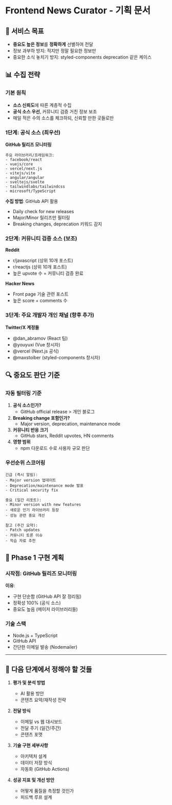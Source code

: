 # Frontend News Curator - 기획 문서

## 🎯 서비스 목표
- **중요도 높은 정보**를 **정확하게** 선별하여 전달
- 정보 과부하 방지: 적지만 정말 필요한 정보만
- 중요한 소식 놓치기 방지: styled-components deprecation 같은 케이스

## 📊 수집 전략

### 기본 원칙
- **소스 신뢰도**에 따른 계층적 수집
- **공식 소스 우선**, 커뮤니티 검증 거친 정보 보조
- 매일 적은 수의 소스를 체크하되, 신뢰할 만한 곳들로만

### 1단계: 공식 소스 (최우선)
**GitHub 릴리즈 모니터링**
```
주요 라이브러리/프레임워크:
- facebook/react
- vuejs/core  
- vercel/next.js
- vitejs/vite
- angular/angular
- sveltejs/svelte
- tailwindlabs/tailwindcss
- microsoft/TypeScript
```

**수집 방법**: GitHub API 활용
- Daily check for new releases
- Major/Minor 릴리즈만 필터링
- Breaking changes, deprecation 키워드 감지

### 2단계: 커뮤니티 검증 소스 (보조)
**Reddit**
- r/javascript (상위 10개 포스트)
- r/reactjs (상위 10개 포스트)
- 높은 upvote 수 = 커뮤니티 검증 완료

**Hacker News**
- Front page 기술 관련 포스트
- 높은 score + comments 수

### 3단계: 주요 개발자 개인 채널 (향후 추가)
**Twitter/X 계정들**
- @dan_abramov (React 팀)
- @youyuxi (Vue 창시자) 
- @vercel (Next.js 공식)
- @maxstoiber (styled-components 창시자)

## 🔍 중요도 판단 기준

### 자동 필터링 기준
1. **공식 소스인가?** 
   - GitHub official release > 개인 블로그
2. **Breaking change 포함인가?** 
   - Major version, deprecation, maintenance mode
3. **커뮤니티 반응 크기** 
   - GitHub stars, Reddit upvotes, HN comments
4. **영향 범위** 
   - npm 다운로드 수로 사용자 규모 판단

### 우선순위 스코어링
```
긴급 (즉시 알림): 
- Major version 업데이트
- Deprecation/maintenance mode 발표
- Critical security fix

중요 (일간 리포트):
- Minor version with new features
- 새로운 인기 라이브러리 등장
- 성능 관련 중요 개선

참고 (주간 요약):
- Patch updates
- 커뮤니티 토론 이슈
- 학습 자료 추천
```

## 🚀 Phase 1 구현 계획

### 시작점: GitHub 릴리즈 모니터링
**이유**:
- 구현 단순함 (GitHub API 잘 정리됨)
- 정확성 100% (공식 소스)
- 중요도 높음 (메이저 라이브러리들)

### 기술 스택
- Node.js + TypeScript
- GitHub API
- 간단한 이메일 발송 (Nodemailer)

---

## 📝 다음 단계에서 정해야 할 것들

1. **평가 및 분석 방법**
   - AI 활용 방안
   - 콘텐츠 요약/재작성 전략

2. **전달 방식**
   - 이메일 vs 웹 대시보드
   - 전달 주기 (일간/주간)
   - 콘텐츠 포맷

3. **기술 구현 세부사항**
   - 아키텍처 설계
   - 데이터 저장 방식
   - 자동화 (GitHub Actions)

4. **성공 지표 및 개선 방안**
   - 어떻게 품질을 측정할 것인가
   - 피드백 루프 설계
